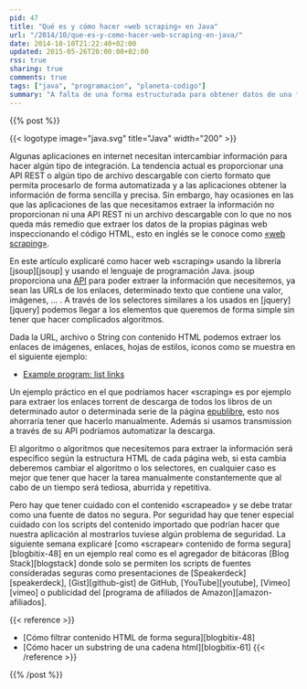 ```yaml
---
pid: 47
title: "Qué es y cómo hacer «web scraping» en Java"
url: "/2014/10/que-es-y-como-hacer-web-scraping-en-java/"
date: 2014-10-10T21:22:40+02:00
updated: 2015-05-26T20:00:00+02:00
rss: true
sharing: true
comments: true
tags: ["java", "programacion", "planeta-codigo"]
summary: "A falta de una forma estructurada para obtener datos de una fuente podemos extraerla directamente del contenido html de una página, a esto se le denomina «web scraping». En Java y con la librería jsoup podemos obtener la información que necesitamos de forma sencilla."
---
```


{{% post %}}

{{< logotype image="java.svg" title="Java" width="200" >}}

Algunas aplicaciones en internet necesitan intercambiar información para hacer algún tipo de integración. La tendencia actual es proporcionar una API REST o algún tipo de archivo descargable con cierto formato que permita procesarlo de forma automatizada y a las aplicaciones obtener la información de forma sencilla y precisa. Sin embargo, hay ocasiones en las que las aplicaciones de las que necesitamos extraer la información no proporcionan ni una API REST ni un archivo descargable con lo que no nos queda más remedio que extraer los datos de la propias páginas web inspeccionando el código HTML, esto en inglés se le conoce como [«web scraping»](https://es.wikipedia.org/wiki/Web_scraping).

En este artículo explicaré como hacer web «scraping» usando la librería [jsoup][jsoup] y usando el lenguaje de programación Java. jsoup proporciona una [API](http://jsoup.org/apidocs/) para poder extraer la información que necesitemos, ya sean las URLs de los enlaces, determinado texto que contiene una valor, imágenes, ... . A través de los selectores similares a los usados en [jquery][jquery] podemos llegar a los elementos que queremos de forma simple sin tener que hacer complicados algoritmos.

Dada la URL, archivo o String con contenido HTML podemos extraer los enlaces de imágenes, enlaces, hojas de estilos, iconos como se muestra en el siguiente ejemplo:

* [Example program: list links](http://jsoup.org/cookbook/extracting-data/example-list-links)

Un ejemplo práctico en el que podríamos hacer «scraping» es por ejemplo para extraer los enlaces torrent de descarga de todos los libros de un determinado autor o determinada serie de la página [epublibre](https://www.epublibre.org/), esto nos ahorraría tener que hacerlo manualmente. Además si usamos transmission a través de su API podríamos automatizar la descarga.

El algoritmo o algoritmos que necesitemos para extraer la información será específico según la estructura HTML de cada página web, si esta cambia deberemos cambiar el algoritmo o los selectores, en cualquier caso es mejor que tener que hacer la tarea manualmente constantemente que al cabo de un tiempo será tediosa, aburrida y repetitiva.

Pero hay que tener cuidado con el contenido «scrapeado» y se debe tratar como una fuente de datos no segura. Por seguridad hay que tener especial cuidado con los scripts del contenido importado que podrían hacer que nuestra aplicación al mostrarlos tuviese algún problema de seguridad. La siguiente semana explicaré [como «scrapear» contenido de forma segura][blogbitix-48] en un ejemplo real como es el agregador de bitácoras [Blog Stack][blogstack] donde solo se permiten los scripts de fuentes consideradas seguras como presentaciones de [Speakerdeck][speakerdeck], [Gist][github-gist] de GitHub, [YouTube][youtube], [Vimeo][vimeo] o publicidad del [programa de afiliados de Amazon][amazon-afiliados].

{{< reference >}}
* [Cómo filtrar contenido HTML de forma segura][blogbitix-48]
* [Cómo hacer un substring de una cadena html][blogbitix-61]
{{< /reference >}}

{{% /post %}}
